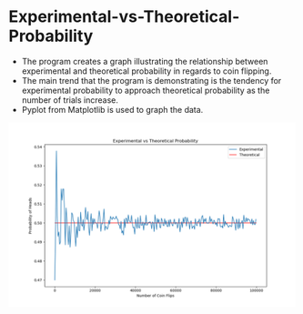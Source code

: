 # Experimental-vs-Theoretical-Probability
- The program creates a graph illustrating the relationship between experimental and theoretical probability in regards to coin flipping.
- The main trend that the program is demonstrating is the tendency for experimental probability to approach theoretical probability as the number of trials increase.
- Pyplot from Matplotlib is used to graph the data.

![alt text](https://raw.githubusercontent.com/rishiso/Experimental-vs-Theoretical-Probability/master/Graph.png "Graphic")
